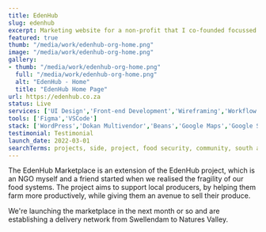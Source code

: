 ```yaml
---
title: EdenHub
slug: edenhub
excerpt: Marketing website for a non-profit that I co-founded focussed on ensuring the Eden Communities food security.
featured: true
thumb: "/media/work/edenhub-org-home.png"
image: "/media/work/edenhub-org-home.png"
gallery:
- thumb: "/media/work/edenhub-org-home.png"
  full: "/media/work/edenhub-org-home.png"
  alt: "EdenHub - Home"
  title: "EdenHub Home Page"
url: https://edenhub.co.za
status: Live
services: ['UI Design','Front-end Development','Wireframing','Workflow Optimisation']
tools: ['Figma','VSCode']
stack: ['WordPress','Dokan Multivendor','Beans','Google Maps','Google Sheets','Darksky']
testimonial: Testimonial
launch_date: 2022-03-01
searchTerms: projects, side, project, food security, community, south africa
---
```

The EdenHub Marketplace is an extension of the EdenHub project, which is an NGO myself and a friend started when we realised the fragility of our food systems. The project aims to support local producers, by helping them farm more productively, while giving them an avenue to sell their produce. 

We're launching the marketplace in the next month or so and are establishing a delivery network from Swellendam to Natures Valley.